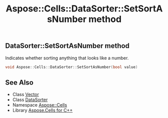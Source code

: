 ﻿---
title: Aspose::Cells::DataSorter::SetSortAsNumber method
linktitle: SetSortAsNumber
second_title: Aspose.Cells for C++ API Reference
description: 'Aspose::Cells::DataSorter::SetSortAsNumber method. Indicates whether sorting anything that looks like a number in C++.'
type: docs
weight: 2800
url: /cpp/aspose.cells/datasorter/setsortasnumber/
---
## DataSorter::SetSortAsNumber method


Indicates whether sorting anything that looks like a number.

```cpp
void Aspose::Cells::DataSorter::SetSortAsNumber(bool value)
```

## See Also

* Class [Vector](../../vector/)
* Class [DataSorter](../)
* Namespace [Aspose::Cells](../../)
* Library [Aspose.Cells for C++](../../../)
